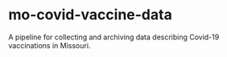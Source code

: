 # mo-covid-vaccine-data
A pipeline for collecting and archiving data describing Covid-19 vaccinations in Missouri.
